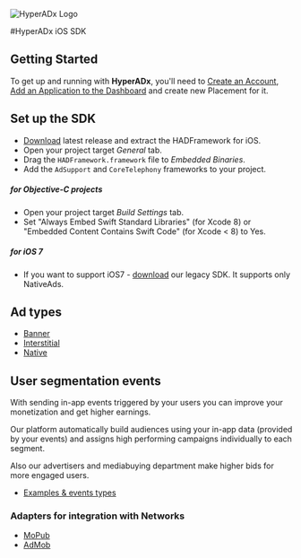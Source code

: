 ![HyperADx Logo](http://d2n7xvwjxl8766.cloudfront.net/assets/site/logo-e04518160888e1f8b3795f0ce01e1909.png)

#HyperADx iOS SDK

## Getting Started

To get up and running with **HyperADx**, you'll need to [Create an Account](http://hyperadx.com/publishers/sign_in), [Add an Application to the Dashboard](http://hyperadx.com/publishers/traffic_sources) and create new Placement for it.

## Set up the SDK


* [Download](https://github.com/hyperads/ios-sdk/releases) latest release and extract the HADFramework for iOS.
* Open your project target _General_ tab.
* Drag the `HADFramework.framework` file to _Embedded Binaries_.
* Add the `AdSupport` and `CoreTelephony` frameworks to your project.

##### for Objective-C projects

* Open your project target _Build Settings_ tab.
* Set "Always Embed Swift Standard Libraries" (for Xcode 8) or "Embedded Content Contains Swift Code" (for Xcode < 8) to Yes.

##### for iOS 7
* If you want to support iOS7 - [download](https://github.com/hyperads/ios-sdk/releases/tag/v2.0.3) our legacy SDK. It supports only NativeAds.


## Ad types

* [Banner](docs/_banner.md)
* [Interstitial](docs/_interstitial.md)
* [Native](docs/_native.md)

## User segmentation events
With sending in-app events triggered by your users you can improve your monetization and get higher earnings.

Our platform automatically build audiences using your in-app data (provided by your events) and assigns high performing campaigns individually to each segment.

Also our advertisers and mediabuying department make higher bids for more engaged users.
* [Examples & events types](docs/_segments.md)

### Adapters for integration with Networks

* [MoPub](docs/_mopub.md)
* [AdMob](docs/_admob.md)
